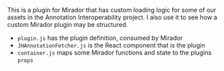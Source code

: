 This is a plugin for Mirador that has custom loading logic for some of our assets in the Annotation Interoperability project. I also use it to see how a custom Mirador plugin may be structured.

* `plugin.js` has the plugin definition, consumed by Mirador
* `JHAnnotationFetcher.js` is the React component that _is_ the plugin
* `container.js` maps some Mirador functions and state to the plugins `props`


